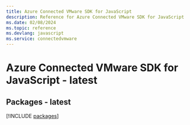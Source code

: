 ```yaml
---
title: Azure Connected VMware SDK for JavaScript
description: Reference for Azure Connected VMware SDK for JavaScript
ms.date: 02/08/2024
ms.topic: reference
ms.devlang: javascript
ms.service: connectedvmware
---
```

# Azure Connected VMware SDK for JavaScript - latest
## Packages - latest
[!INCLUDE [packages](connected-vmware-index.md)]